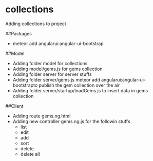 # collections
Adding collections to project

##Packages
* meteor add angularui:angular-ui-bootstrap


##Model
* Adding folder model for collections
* Adding model/gems.js for gems collection
* Adding folder server for server stuffs
* Adding folder server/gems.js meteor add angularui:angular-ui-bootstrapto publish the gem collection over the air
* Adding folder server/startup/loadGems.js to insert data in gems collection


##Client 
* Adding route gems.ng.html
* Adding new controller gems.ng.js for the followin stuffs
	* list 
	* edit
	* add
	* sort
	* delete
	* delete all
